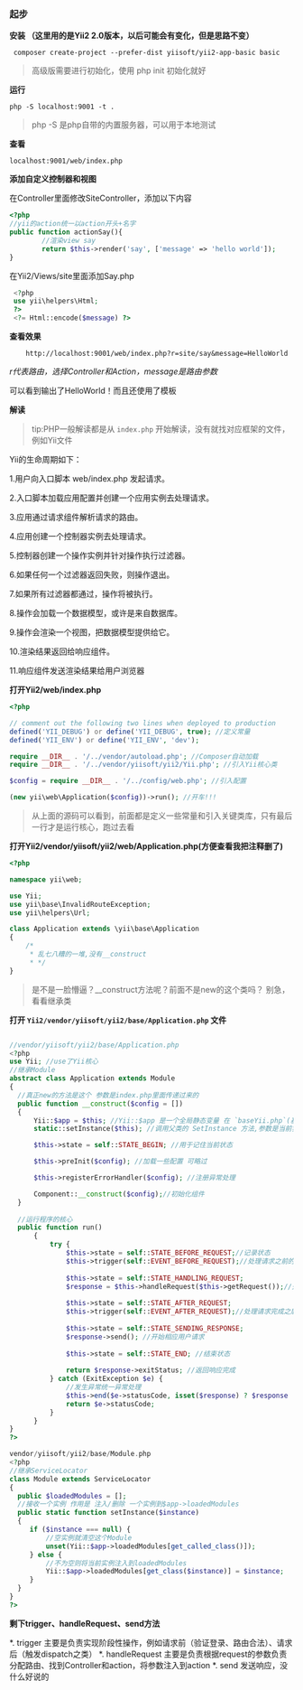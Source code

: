 ### 起步

 **安装 （这里用的是Yii2 2.0版本，以后可能会有变化，但是思路不变）**
 
     composer create-project --prefer-dist yiisoft/yii2-app-basic basic
     
 > 高级版需要进行初始化，使用 php init 初始化就好    
     
 **运行**
 
    php -S localhost:9001 -t .
    
 > php -S 是php自带的内置服务器，可以用于本地测试
 
 **查看**
 
    localhost:9001/web/index.php 
    
 **添加自定义控制器和视图**
 
   在Controller里面修改SiteController，添加以下内容
   
   ```php
   <?php
   //yii的action统一以action开头+名字
   public function actionSay(){
           //渲染view say
           return $this->render('say', ['message' => 'hello world']);
   }   
   ```   
   
   在Yii2/Views/site里面添加Say.php
   
   ```php
    <?php
    use yii\helpers\Html;
    ?>
    <?= Html::encode($message) ?>
   ```   
   
   **查看效果**
   
        http://localhost:9001/web/index.php?r=site/say&message=HelloWorld
   
   *r代表路由，选择Controller和Action，message是路由参数* 
        
   可以看到输出了HelloWorld！而且还使用了模板
   
   **解读**
   
   >tip:PHP一般解读都是从 `index.php` 开始解读，没有就找对应框架的文件，例如Yii文件
   
   Yii的生命周期如下：
   
   1.用户向入口脚本 web/index.php 发起请求。
    
   2.入口脚本加载应用配置并创建一个应用实例去处理请求。 
   
   3.应用通过请求组件解析请求的路由。 
   
   4.应用创建一个控制器实例去处理请求。
    
   5.控制器创建一个操作实例并针对操作执行过滤器。
   
   6.如果任何一个过滤器返回失败，则操作退出。 
   
   7.如果所有过滤器都通过，操作将被执行。 
   
   8.操作会加载一个数据模型，或许是来自数据库。
   
   9.操作会渲染一个视图，把数据模型提供给它。 
   
   10.渲染结果返回给响应组件。 
   
   11.响应组件发送渲染结果给用户浏览器
   
   
   **打开Yii2/web/index.php**
   
   ```php
   <?php
   
   // comment out the following two lines when deployed to production
   defined('YII_DEBUG') or define('YII_DEBUG', true); //定义常量
   defined('YII_ENV') or define('YII_ENV', 'dev');
   
   require __DIR__ . '/../vendor/autoload.php'; //Composer自动加载
   require __DIR__ . '/../vendor/yiisoft/yii2/Yii.php'; //引入Yii核心类
   
   $config = require __DIR__ . '/../config/web.php'; //引入配置
   
   (new yii\web\Application($config))->run(); //开车!!!
   ```
   
   > 从上面的源码可以看到，前面都是定义一些常量和引入关键类库，只有最后一行才是运行核心，跑过去看
   
   **打开Yii2/vendor/yiisoft/yii2/web/Application.php(方便查看我把注释删了)**
   
```php
<?php

namespace yii\web;

use Yii;
use yii\base\InvalidRouteException;
use yii\helpers\Url;

class Application extends \yii\base\Application
{
    /*
     * 乱七八糟的一堆,没有__construct
     * */
}
```

  >是不是一脸懵逼？__construct方法呢？前面不是new的这个类吗？
  别急，看看继承类
  
  **打开 `Yii2/vendor/yiisoft/yii2/base/Application.php` 文件**
   
  ```php
  
//vendor/yiisoft/yii2/base/Application.php  
<?php 
use Yii; //use了Yii核心
//继承Module
abstract class Application extends Module
{
    //真正new的方法是这个 参数是index.php里面传递过来的
    public function __construct($config = [])
    {
        Yii::$app = $this; //Yii::$app 是一个全局静态变量 在 `baseYii.php`(基类) 里面定义， 用于存储当前请求的容器App
        static::setInstance($this); //调用父类的 SetInstance 方法,参数是当前实例

        $this->state = self::STATE_BEGIN; //用于记住当前状态

        $this->preInit($config); //加载一些配置 可略过

        $this->registerErrorHandler($config); //注册异常处理

        Component::__construct($config);//初始化组件
    }
    
    //运行程序的核心
    public function run()
        {
            try {
                $this->state = self::STATE_BEFORE_REQUEST;//记录状态
                $this->trigger(self::EVENT_BEFORE_REQUEST);//处理请求之前的操作
    
                $this->state = self::STATE_HANDLING_REQUEST;
                $response = $this->handleRequest($this->getRequest());//处理请求 找路由、拼接用户参数、分发action
    
                $this->state = self::STATE_AFTER_REQUEST;
                $this->trigger(self::EVENT_AFTER_REQUEST);//处理请求完成之后的操作
    
                $this->state = self::STATE_SENDING_RESPONSE;
                $response->send(); //开始相应用户请求
    
                $this->state = self::STATE_END; //结束状态
    
                return $response->exitStatus; //返回响应完成
            } catch (ExitException $e) {
                //发生异常统一异常处理
                $this->end($e->statusCode, isset($response) ? $response : null);
                return $e->statusCode;
            }
        }
}   
?>

vendor/yiisoft/yii2/base/Module.php
<?php
//继承ServiceLocator
class Module extends ServiceLocator
{
    public $loadedModules = [];
    //接收一个实例 作用是 注入/删除 一个实例到$app->loadedModules
    public static function setInstance($instance)
    {
       if ($instance === null) {
           //空实例就清空这个Module
           unset(Yii::$app->loadedModules[get_called_class()]);
       } else {
           //不为空则将当前实例注入到loadedModules
           Yii::$app->loadedModules[get_class($instance)] = $instance;
       }
    }
}
?>
``` 

  **剩下trigger、handleRequest、send方法**
  
  *. trigger 主要是负责实现阶段性操作，例如请求前（验证登录、路由合法）、请求后（触发dispatch之类）
  *. handleRequest 主要是负责根据request的参数负责分配路由、找到Controller和action，将参数注入到action
  *. send 发送响应，没什么好说的
   
   
      
    
